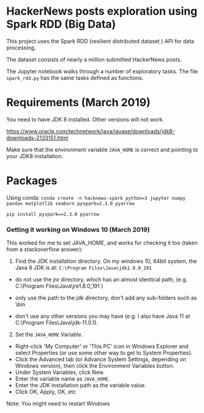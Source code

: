 # HackerNews posts exploration using Spark RDD (Big Data)

This project uses the Spark RDD (resilient distributed dataset ) API for data processing.

The dataset consists of nearly a million submitted HackerNews posts.

The Jupyter notebook walks through a number of exploratory tasks. The file `spark_rdd.py` has the same tasks defined as functions. 

# Requirements (March 2019)

You need to have JDK 8 installed. Other versions will not work.

https://www.oracle.com/technetwork/java/javase/downloads/jdk8-downloads-2133151.html

Make sure that the environment variable `JAVA_HOME` is correct and pointing to your JDK8 installation.

# Packages
Using conda:
`conda create -n hacknews-spark python=3 jupyter numpy pandas matplotlib seaborn pyspark=2.3.0 pyarrow`

`pip install pyspark==2.3.0 pyarrow`

### Getting it working on Windows 10 (March 2019)
This worked for me to set JAVA_HOME, and works for checking it too (taken from a stackoverflow answer):

1) Find the JDK installation directory.  On my windows 10, 64bit system, the Java 8 JDK is at:
`C:\Program Files\Java\jdk1.8.0_191`

- do not use the *jre* directory, which has an almost identical path,  (e.g. C:\Program Files\Java\jre1.8.0_191 )

- only use the path to the jdk directory, don't add any sub-folders such as \bin

- don't use any other versions you may have (e.g. I also have Java 11 at C:\Program Files\Java\jdk-11.0.1).

2) Set the `JAVA_HOME` Variable.
- Right-click 'My Computer' or 'This PC' icon in Windows Explorer and select Properties (or use some other way to get to System Properties).
- Click the Advanced tab (or Advance System Settings, depending on Windows version), then click the Environment Variables button.
- Under System Variables, click New.
- Enter the variable name as `JAVA_HOME`.
- Enter the JDK installation path as the variable value.
- Click OK, Apply, OK, etc

Note: You might need to restart Windows 

